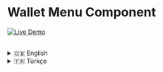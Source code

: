 # Wallet Menu Component

[![Live Demo](https://img.shields.io/badge/Live-Demo-brightgreen?style=for-the-badge&logo=vercel)](https://wallet-menu-demo-z99y.vercel.app/)

<!-- GIF will be placed here -->

<br />

<details>
<summary>🇬🇧 English</summary>
<br>

This project is a draggable and animated bottom sheet component developed for React Native & Web. It is designed to work seamlessly in both mobile applications and websites.

### 🚀 Key Features

- **Platform Independent:** Works on both iOS & Android (React Native) and the Web.
- **Fluent Animations:** Smooth open/close and expansion animations running at 60 FPS, built with `react-native-reanimated` and `react-native-gesture-handler`.
- **Interactive Gestures:** The menu can be controlled by dragging from both the header and the content area.
- **Horizontal Scroll Support:** Horizontal `ScrollView`s, like the card list inside the menu, work without conflicting with the vertical menu gestures.
- **Dynamic Data:** The menu content can be easily customized via a `data` prop passed from outside.
- **Static Deployment Friendly:** Includes logic for runtime dimension calculation to ensure it works correctly on static hosting services like Vercel.

### 🛠️ Technologies Used

- [React](https://reactjs.org/) & [React Native](https://reactnative.dev/)
- [Expo](https://expo.dev/) (including Expo Router)
- [React Native Gesture Handler](https://docs.swmansion.com/react-native-gesture-handler/)
- [React Native Reanimated](https://docs.swmansion.com/react-native-reanimated/)
- [TypeScript](https://www.typescriptlang.org/)
- [Vercel](https://vercel.com/) (for Deployment)

### 🔧 How to Use the Component?

Follow the steps below to integrate this component into your own project.

#### Step 1: Copy the Component Files

Copy the `src/components/WalletMenu` directory into your project's `components` directory.

#### Step 2: Install Required Packages

Ensure that the following packages are installed in your project for the component to work:

```bash
npm install @expo/vector-icons react-native-gesture-handler react-native-reanimated react-native-safe-area-context
```

#### Step 3: Usage in a Screen

It is crucial that the screen where you use the component is wrapped with `GestureHandlerRootView` for gestures to work correctly.

Below is a basic usage example:

```tsx
// src/screens/MyScreen.tsx

import React from 'react';
import { View, StyleSheet, Text, ImageBackground } from 'react-native';
import { SafeAreaView } from 'react-native-safe-area-context';
import { GestureHandlerRootView } from 'react-native-gesture-handler';
import WalletMenu from '../components/WalletMenu'; // Path to the component you copied

// --- Data to be passed to the menu ---
const loyaltyCardsData = [
  { id: 1, name: 'Fambook Coffee & More', loyalty: { stamps: 3, maxStamps: 8 } },
  { id: 2, name: 'Paper Roasting Coffee', loyalty: { stamps: 7, maxStamps: 10 } },
  { id: 3, name: 'Kronotrop', loyalty: { stamps: 5, maxStamps: 9 } },
];

export default function MyScreen() {
  return (
    // 1. Wrap the outermost layer for gestures to work
    <GestureHandlerRootView style={{ flex: 1 }}>
      <ImageBackground
        source={{ uri: 'https://.../background.jpg' }}
        style={styles.container}
      >
        <SafeAreaView style={{ flex: 1 }}>
            <View style={styles.infoContainer}>
                <Text style={styles.infoText}>Wallet Menu Demo</Text>
            </View>
        </SafeAreaView>

        {/* 2. Call the component and pass the data via the 'data' prop */}
        <WalletMenu data={loyaltyCardsData} />
        
      </ImageBackground>
    </GestureHandlerRootView>
  );
}

const styles = StyleSheet.create({
  container: { 
    flex: 1, 
  },
  // ... your other styles
});
```

### Props API

#### `data`

An array of data used to render the loyalty cards inside the menu.

- **Type:** `LoyaltyCardData[]`
- **Required:** Yes

The structure of the `LoyaltyCardData` object should be as follows:

```typescript
type LoyaltyCardData = {
  id: number | string;
  name: string;
  loyalty: {
    stamps: number;
    maxStamps: number;
  };
};
```

### 📦 Running the Demo Project Locally

To clone this demo repository and run it on your local machine:

```bash
# 1. Clone the repository
git clone https://github.com/rvoidex7/wallet-menu-demo.git

# 2. Navigate to the project directory
cd wallet-menu-demo

# 3. Install the packages
npm install

# 4. Start the development server (for Web)
npm run web
```

### 🌐 Deployment

This project is configured for deploying Expo for Web applications on Vercel. The `vercel.json` file and the `build` script in `package.json` automate the deployment by generating a static site output (in the `dist` folder).

</details>

<details>
<summary>🇹🇷 Türkçe</summary>
<br>

Bu proje, React Native & Web için geliştirilmiş, sürüklenebilir ve animasyonlu bir alt menü (bottom sheet) component'idir. Hem mobil uygulamalarda hem de web sitelerinde sorunsuz çalışacak şekilde tasarlanmıştır.

### 🚀 Temel Özellikler

- **Platform Bağımsız:** Hem iOS ve Android (React Native) hem de Web üzerinde çalışır.
- **Akıcı Animasyonlar:** `react-native-reanimated` ve `react-native-gesture-handler` kullanılarak 60 FPS'de çalışan akıcı açılıp kapanma ve genişleme animasyonları.
- **İnteraktif Jestler:** Menü, hem başlık (header) hem de içerik (content) alanından sürüklenerek kontrol edilebilir.
- **Yatay Kaydırma Desteği:** Menü içindeki kart listesi gibi yatay `ScrollView`'lar, dikey menü jestleriyle çakışmadan sorunsuz çalışır.
- **Dinamik Veri:** Menü içeriği, dışarıdan gönderilen bir `data` prop'u ile kolayca özelleştirilebilir.
- **Statik Dağıtım Uyumlu:** Vercel gibi statik site barındırma servislerinde doğru çalışması için "runtime"da boyut hesaplama mantığı içerir.

### 🛠️ Kullanılan Teknolojiler

- [React](https://reactjs.org/) & [React Native](https://reactnative.dev/)
- [Expo](https://expo.dev/) (Expo Router dahil)
- [React Native Gesture Handler](https://docs.swmansion.com/react-native-gesture-handler/)
- [React Native Reanimated](https://docs.swmansion.com/react-native-reanimated/)
- [TypeScript](https://www.typescriptlang.org/)
- [Vercel](https://vercel.com/) (Dağıtım için)

### 🔧 Component Nasıl Kullanılır?

Bu component'i kendi projenize entegre etmek için aşağıdaki adımları izleyin.

#### Adım 1: Component Dosyalarını Kopyalayın

`src/components/WalletMenu` klasörünü kendi projenizin `components` klasörüne kopyalayın.

#### Adım 2: Gerekli Paketleri Yükleyin

Component'in çalışması için projenizde aşağıdaki paketlerin yüklü olduğundan emin olun:

```bash
npm install @expo/vector-icons react-native-gesture-handler react-native-reanimated react-native-safe-area-context
```

#### Adım 3: Ekranda Kullanımı

Component'i kullanacağınız ekranın, jestlerin çalışması için `GestureHandlerRootView` ile sarmalanmış olması kritik öneme sahiptir.

Aşağıda temel bir kullanım örneği verilmiştir:

```tsx
// src/screens/MyScreen.tsx

import React from 'react';
import { View, StyleSheet, Text, ImageBackground } from 'react-native';
import { SafeAreaView } from 'react-native-safe-area-context';
import { GestureHandlerRootView } from 'react-native-gesture-handler';
import WalletMenu from '../components/WalletMenu'; // Kopyaladığınız component'in yolu

// --- Menüye gönderilecek veri ---
const loyaltyCardsData = [
  { id: 1, name: 'Fambook Coffee & More', loyalty: { stamps: 3, maxStamps: 8 } },
  { id: 2, name: 'Paper Roasting Coffee', loyalty: { stamps: 7, maxStamps: 10 } },
  { id: 3, name: 'Kronotrop', loyalty: { stamps: 5, maxStamps: 9 } },
];

export default function MyScreen() {
  return (
    // 1. Jestlerin çalışması için en dış katmanı sarmalayın
    <GestureHandlerRootView style={{ flex: 1 }}>
      <ImageBackground
        source={{ uri: 'https://.../background.jpg' }}
        style={styles.container}
      >
        <SafeAreaView style={{ flex: 1 }}>
            <View style={styles.infoContainer}>
                <Text style={styles.infoText}>Wallet Menu Demo</Text>
            </View>
        </SafeAreaView>

        {/* 2. Component'i çağırın ve veriyi 'data' prop'u ile gönderin */}
        <WalletMenu data={loyaltyCardsData} />
        
      </ImageBackground>
    </GestureHandlerRootView>
  );
}

const styles = StyleSheet.create({
  container: { 
    flex: 1, 
  },
  // ... diğer stilleriniz
});

```

### props API

#### `data`

Menü içindeki sadakat kartlarını render etmek için kullanılan veri dizisi.

- **Tip:** `LoyaltyCardData[]`
- **Gerekli:** Evet

`LoyaltyCardData` objesinin yapısı şu şekilde olmalıdır:

```typescript
type LoyaltyCardData = {
  id: number | string;
  name: string;
  loyalty: {
    stamps: number;
    maxStamps: number;
  };
};
```

### 📦 Demo Projesini Yerel Olarak Çalıştırma

Bu demo repoyu klonlayıp yerel makinenizde çalıştırmak için:

```bash
# 1. Repoyu klonlayın
git clone https://github.com/rvoidex7/wallet-menu-demo.git

# 2. Proje dizinine gidin
cd wallet-menu-demo

# 3. Paketleri yükleyin
npm install

# 4. Geliştirme sunucusunu başlatın (Web için)
npm run web
```

### 🌐 Dağıtım (Deployment)

Bu proje, Expo for Web uygulamalarını Vercel'de dağıtmak için yapılandırılmıştır. `vercel.json` dosyası ve `package.json` içindeki `build` script'i, statik site çıktısı (`dist` klasörü) oluşturarak dağıtımı otomatikleştirir.

</details>
